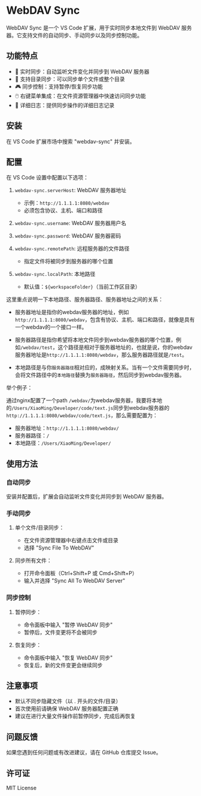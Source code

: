 # WebDAV Sync

WebDAV Sync 是一个 VS Code 扩展，用于实时同步本地文件到 WebDAV 服务器。它支持文件的自动同步、手动同步以及同步控制功能。

## 功能特点

- 🔄 实时同步：自动监听文件变化并同步到 WebDAV 服务器
- 📁 支持目录同步：可以同步单个文件或整个目录
- 🎮 同步控制：支持暂停/恢复同步功能
- 🖱️ 右键菜单集成：在文件资源管理器中快速访问同步功能
- 📝 详细日志：提供同步操作的详细日志记录

## 安装

在 VS Code 扩展市场中搜索 "webdav-sync" 并安装。

## 配置

在 VS Code 设置中配置以下选项：

1. `webdav-sync.serverHost`: WebDAV 服务器地址
   - 示例：`http://1.1.1.1:8080/webdav`
   - 必须包含协议、主机、端口和路径

2. `webdav-sync.username`: WebDAV 服务器用户名

3. `webdav-sync.password`: WebDAV 服务器密码

4. `webdav-sync.remotePath`: 远程服务器的文件路径
   - 指定文件将被同步到服务器的哪个位置

5. `webdav-sync.localPath`: 本地路径
   - 默认值：`${workspaceFolder}`（当前工作区目录）

这里重点说明一下本地路径、服务器路径、服务器地址之间的关系：

- 服务器地址是指你的webdav服务器的地址，例如`http://1.1.1.1:8080/webdav`，包含有协议、主机、端口和路径，就像是具有一个webdav的一个接口一样。

- 服务器路径是指你希望将本地文件同步到webdav服务器的哪个位置，例如`/webdav/test`，这个路径是相对于服务器地址的，也就是说，你的webdav服务器地址是`http://1.1.1.1:8080/webdav`，那么服务器路径就是`/test`。

- 本地路径是与你`服务器路径`相对应的，成映射关系。当有一个文件需要同步时，会将文件路径中的`本地路径`替换为`服务器路径`，然后同步到webdav服务器。

举个例子：

通过nginx配置了一个path `/webdav/`为webdav服务器，我要将本地的`/Users/XiaoMing/Developer/code/text.js`同步到webdav服务器的`http://1.1.1.1:8080/webdav/code/text.js`，那么需要配置为：

- 服务器地址：`http://1.1.1.1:8080/webdav/`
- 服务器路径：`/`
- 本地路径：`/Users/XiaoMing/Developer/`


## 使用方法

### 自动同步

安装并配置后，扩展会自动监听文件变化并同步到 WebDAV 服务器。

### 手动同步

1. 单个文件/目录同步：
   - 在文件资源管理器中右键点击文件或目录
   - 选择 "Sync File To WebDAV"

2. 同步所有文件：
   - 打开命令面板（Ctrl+Shift+P 或 Cmd+Shift+P）
   - 输入并选择 "Sync All To WebDAV Server"

### 同步控制

1. 暂停同步：
   - 命令面板中输入 "暂停 WebDAV 同步"
   - 暂停后，文件变更将不会被同步

2. 恢复同步：
   - 命令面板中输入 "恢复 WebDAV 同步"
   - 恢复后，新的文件变更会继续同步

## 注意事项

- 默认不同步隐藏文件（以 . 开头的文件/目录）
- 首次使用前请确保 WebDAV 服务器配置正确
- 建议在进行大量文件操作前暂停同步，完成后再恢复

## 问题反馈

如果您遇到任何问题或有改进建议，请在 GitHub 仓库提交 Issue。

## 许可证

MIT License
